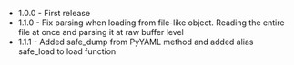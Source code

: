 - 1.0.0 - First release
- 1.1.0 - Fix parsing when loading from file-like object. Reading the entire file at once and parsing it at raw buffer level
- 1.1.1 - Added safe_dump from PyYAML method and added alias safe_load to load function